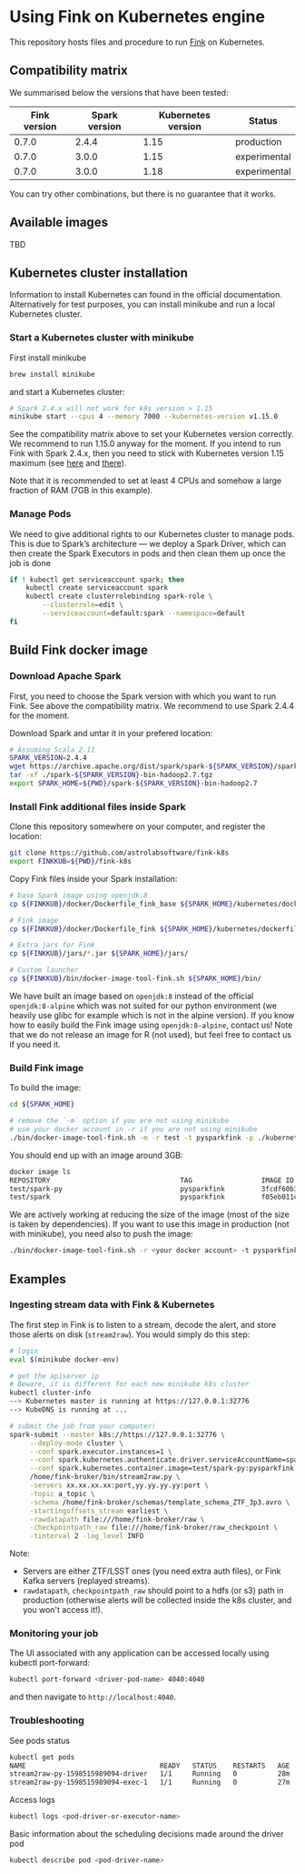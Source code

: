 # Using Fink on Kubernetes engine

This repository hosts files and procedure to run [Fink](https://github.com/astrolabsoftware/fink-broker) on Kubernetes.

## Compatibility matrix

We summarised below the versions that have been tested:

| Fink version | Spark version | Kubernetes version| Status      |
|--------------|---------------|-------------------|-------------|
| 0.7.0        | 2.4.4         | 1.15              | production  |
| 0.7.0        | 3.0.0         | 1.15              | experimental|
| 0.7.0        | 3.0.0         | 1.18              | experimental|

You can try other combinations, but there is no guarantee that it works.

## Available images

TBD

## Kubernetes cluster installation

Information to install Kubernetes can found in the official documentation. Alternatively for test purposes, you can install minikube and run a local Kubernetes cluster.

### Start a Kubernetes cluster with minikube

First install minikube

```bash
brew install minikube
```

and start a Kubernetes cluster:

```bash
# Spark 2.4.x will not work for k8s version > 1.15
minikube start --cpus 4 --memory 7000 --kubernetes-version v1.15.0
```

See the compatibility matrix above to set your Kubernetes version correctly. We recommend to run 1.15.0 anyway for the moment. If you intend to run Fink with Spark 2.4.x, then you need to stick with Kubernetes version 1.15 maximum (see [here](https://issues.apache.org/jira/browse/SPARK-31786) and [there](https://github.com/apache/spark/pull/28625)).

Note that it is recommended to set at least 4 CPUs and somehow a large fraction of RAM (7GB in this example). 

### Manage Pods

We need to give additional rights to our Kubernetes cluster to manage pods. This is due to Spark’s architecture — we deploy a Spark Driver, which can then create the Spark Executors in pods and then clean them up once the job is done

```bash
if ! kubectl get serviceaccount spark; then
    kubectl create serviceaccount spark
    kubectl create clusterrolebinding spark-role \
    	--clusterrole=edit \
    	--serviceaccount=default:spark --namespace=default
fi
```

## Build Fink docker image

### Download Apache Spark

First, you need to choose the Spark version with which you want to run Fink. See above the compatibility matrix. We recommend to use Spark 2.4.4 for the moment. 

Download Spark and untar it in your prefered location:

```bash
# Assuming Scala 2.11
SPARK_VERSION=2.4.4
wget https://archive.apache.org/dist/spark/spark-${SPARK_VERSION}/spark-${SPARK_VERSION}-bin-hadoop2.7.tgz .
tar -xf ./spark-${SPARK_VERSION}-bin-hadoop2.7.tgz
export SPARK_HOME=${PWD}/spark-${SPARK_VERSION}-bin-hadoop2.7
```

### Install Fink additional files inside Spark

Clone this repository somewhere on your computer, and register the location:

```bash
git clone https://github.com/astrolabsoftware/fink-k8s
export FINKKUB=${PWD}/fink-k8s
```

Copy Fink files inside your Spark installation:

```bash
# base Spark image using openjdk:8
cp ${FINKKUB}/docker/Dockerfile_fink_base ${SPARK_HOME}/kubernetes/dockerfiles/spark

# Fink image
cp ${FINKKUB}/docker/Dockerfile_fink ${SPARK_HOME}/kubernetes/dockerfiles/spark/bindings/python

# Extra jars for Fink
cp ${FINKKUB}/jars/*.jar ${SPARK_HOME}/jars/

# Custom launcher
cp ${FINKKUB}/bin/docker-image-tool-fink.sh ${SPARK_HOME}/bin/
```

We have built an image based on `openjdk:8` instead of the official `openjdk:8-alpine` which was not suited for our python environment (we heavily use glibc for example which is not in the alpine version). If you know how to easily build the Fink image using `openjdk:8-alpine`, contact us! Note that we do not release an image for R (not used), but feel free to contact us if you need it.

### Build Fink image

To build the image:

```bash
cd ${SPARK_HOME}

# remove the `-m` option if you are not using minikube
# use your docker account in -r if you are not using minikube
./bin/docker-image-tool-fink.sh -m -r test -t pysparkfink -p ./kubernetes/dockerfiles/spark/bindings/python/Dockerfile_fink build
```

You should end up with an image around 3GB:

```bash
docker image ls
REPOSITORY                                TAG                 IMAGE ID            CREATED             SIZE
test/spark-py                             pysparkfink         3fcdf60b3356        35 seconds ago      3.06GB
test/spark                                pysparkfink         f05eb011c426        12 minutes ago      782MB
```

We are actively working at reducing the size of the image (most of the size is taken by dependencies). If you want to use this image in production (not with minikube), you need also to push the image:

```bash
./bin/docker-image-tool-fink.sh -r <your docker account> -t pysparkfink -p ./kubernetes/dockerfiles/spark/bindings/python/Dockerfile_fink push
```

## Examples

### Ingesting stream data with Fink & Kubernetes

The first step in Fink is to listen to a stream, decode the alert, and store those alerts on disk (`stream2raw`). You would simply do this step:

```bash
# login
eval $(minikube docker-env)

# get the apiserver ip
# Beware, it is different for each new minikube k8s cluster
kubectl cluster-info
--> Kubernetes master is running at https://127.0.0.1:32776
--> KubeDNS is running at ...

# submit the job from your computer!
spark-submit --master k8s://https://127.0.0.1:32776 \
     --deploy-mode cluster \
     --conf spark.executor.instances=1 \
     --conf spark.kubernetes.authenticate.driver.serviceAccountName=spark \
     --conf spark.kubernetes.container.image=test/spark-py:pysparkfink \
     /home/fink-broker/bin/stream2raw.py \
     -servers xx.xx.xx.xx:port,yy.yy.yy.yy:port \
     -topic a_topic \
     -schema /home/fink-broker/schemas/template_schema_ZTF_3p3.avro \
     -startingoffsets_stream earliest \
     -rawdatapath file:///home/fink-broker/raw \
     -checkpointpath_raw file:///home/fink-broker/raw_checkpoint \
     -tinterval 2 -log_level INFO
```

Note:

- Servers are either ZTF/LSST ones (you need extra auth files), or Fink Kafka servers (replayed streams).
- `rawdatapath`, `checkpointpath_raw` should point to a hdfs (or s3) path in production (otherwise alerts will be collected inside the k8s cluster, and you won't access it!).

### Monitoring your job

The UI associated with any application can be accessed locally using kubectl port-forward:

```bash
kubectl port-forward <driver-pod-name> 4040:4040
```

and then navigate to `http://localhost:4040`.

### Troubleshooting

See pods status

```bash
kubectl get pods
NAME                                 READY   STATUS    RESTARTS   AGE
stream2raw-py-1598515989094-driver   1/1     Running   0          28m
stream2raw-py-1598515989094-exec-1   1/1     Running   0          27m
```

Access logs

```bash
kubectl logs <pod-driver-or-executor-name>
```

Basic information about the scheduling decisions made around the driver pod

```bash
kubectl describe pod <pod-driver-name>
```